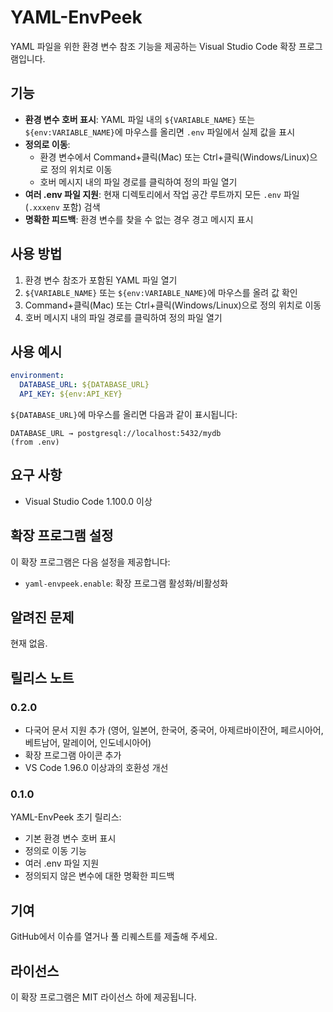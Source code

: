 # YAML-EnvPeek

YAML 파일을 위한 환경 변수 참조 기능을 제공하는 Visual Studio Code 확장 프로그램입니다.

## 기능

- **환경 변수 호버 표시**: YAML 파일 내의 `${VARIABLE_NAME}` 또는 `${env:VARIABLE_NAME}`에 마우스를 올리면 `.env` 파일에서 실제 값을 표시
- **정의로 이동**: 
  - 환경 변수에서 Command+클릭(Mac) 또는 Ctrl+클릭(Windows/Linux)으로 정의 위치로 이동
  - 호버 메시지 내의 파일 경로를 클릭하여 정의 파일 열기
- **여러 .env 파일 지원**: 현재 디렉토리에서 작업 공간 루트까지 모든 `.env` 파일(`.xxxenv` 포함) 검색
- **명확한 피드백**: 환경 변수를 찾을 수 없는 경우 경고 메시지 표시

## 사용 방법

1. 환경 변수 참조가 포함된 YAML 파일 열기
2. `${VARIABLE_NAME}` 또는 `${env:VARIABLE_NAME}`에 마우스를 올려 값 확인
3. Command+클릭(Mac) 또는 Ctrl+클릭(Windows/Linux)으로 정의 위치로 이동
4. 호버 메시지 내의 파일 경로를 클릭하여 정의 파일 열기

## 사용 예시

```yaml
environment:
  DATABASE_URL: ${DATABASE_URL}
  API_KEY: ${env:API_KEY}
```

`${DATABASE_URL}`에 마우스를 올리면 다음과 같이 표시됩니다:
```
DATABASE_URL → postgresql://localhost:5432/mydb
(from .env)
```

## 요구 사항

- Visual Studio Code 1.100.0 이상

## 확장 프로그램 설정

이 확장 프로그램은 다음 설정을 제공합니다:

* `yaml-envpeek.enable`: 확장 프로그램 활성화/비활성화

## 알려진 문제

현재 없음.

## 릴리스 노트

### 0.2.0

- 다국어 문서 지원 추가 (영어, 일본어, 한국어, 중국어, 아제르바이잔어, 페르시아어, 베트남어, 말레이어, 인도네시아어)
- 확장 프로그램 아이콘 추가
- VS Code 1.96.0 이상과의 호환성 개선

### 0.1.0

YAML-EnvPeek 초기 릴리스:
- 기본 환경 변수 호버 표시
- 정의로 이동 기능
- 여러 .env 파일 지원
- 정의되지 않은 변수에 대한 명확한 피드백

## 기여

GitHub에서 이슈를 열거나 풀 리퀘스트를 제출해 주세요.

## 라이선스

이 확장 프로그램은 MIT 라이선스 하에 제공됩니다. 